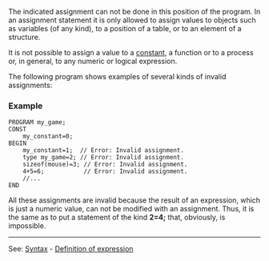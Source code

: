 The indicated assignment can not be done in this position of the program.
In an assignment statement it is only allowed to assign values to
objects such as variables (of any kind), to a position of a table, or to an element of a structure.

It is not possible to assign a value to a [constant](declaration_of_constantsdot.md), a
function or to a process or, in general, to any numeric or logical expression.

The following program shows examples of several kinds of invalid assignments:

### Example
```
PROGRAM my_game;
CONST
    my_constant=0;
BEGIN
    my_constant=1;  // Error: Invalid assignment.
    type my_game=2; // Error: Invalid assignment.
    sizeof(mouse)=3; // Error: Invalid assignment.
    4+5=6;           // Error: Invalid assignment.
    //...
END
```


All these assignments are invalid because the result of an expression, which is just a numeric value, can not be modified with an assignment. Thus, it is the same as to put a statement of the kind **2=4;** that, obviously, is impossible.

---------------------------------------
See: [Syntax](syntax_of_a_programdot.md) - [Definition of expression](definition_of_an_expression.md)

